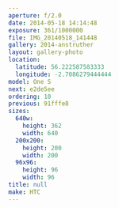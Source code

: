 ```yaml
---
aperture: f/2.0
date: 2014-05-18 14:14:48
exposure: 361/1000000
file: IMG_20140518_141448
gallery: 2014-anstruther
layout: gallery-photo
location:
  latitude: 56.222587583333
  longitude: -2.7086279444444
model: One S
next: e2de5ee
ordering: 10
previous: 91fffe8
sizes:
  640w:
    height: 362
    width: 640
  200x200:
    height: 200
    width: 200
  96x96:
    height: 96
    width: 96
title: null
make: HTC
---
```

